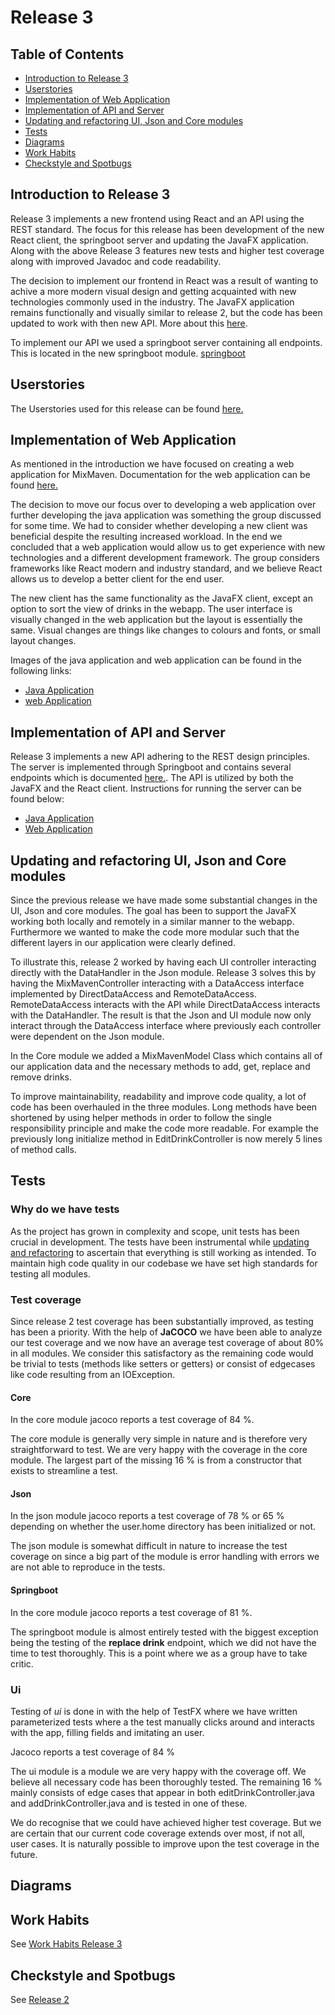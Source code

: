 # Release 3

## Table of Contents

- [Introduction to Release 3](#introduction-to-release-3)
- [Userstories](#userstories)
- [Implementation of Web Application](#implementation-of-web-application)
- [Implementation of API and Server](#implementation-of-api-and-server)
- [Updating and refactoring UI, Json and Core modules](#updating-and-refactoring-ui,-Json-and-core-modules)
- [Tests](#tests)
- [Diagrams](#diagrams)
- [Work Habits](#work-habits)
- [Checkstyle and Spotbugs](#checkstyle-and-spotbugs)

## Introduction to Release 3

Release 3 implements a new frontend using React and an API using the REST standard. The focus for this release has been development of the new React client, the springboot server and updating the JavaFX application. Along with the above Release 3 features new tests and higher test coverage along with improved Javadoc and code readability.

The decision to implement our frontend in React was a result of wanting to achive a more modern visual design and getting acquainted with new technologies commonly used in the industry. The JavaFX application remains functionally and visually similar to release 2, but the code has been updated to work with then new API. More about this [here](#updating-and-refactoring-ui,-Json-and-core-modules).

To implement our API we used a springboot server containing all endpoints. This is located in the new springboot module. [springboot](/mixmaven/springboot/README.md)


## Userstories

The Userstories used for this release can be found [here.](/docs/release-3/userstories.md)

## Implementation of Web Application

As mentioned in the introduction we have focused on creating a web application for MixMaven. Documentation for the web application can be found
[here.](/webapp/README.md)

The decision to move our focus over to developing a web application over further developing the java application was something the group discussed for some time. We had to consider whether developing a new client was beneficial despite the resulting increased workload. In the end we concluded that a web application would allow us to get experience with new technologies and a different development framework. The group considers frameworks like React modern and industry standard, and we believe React allows us to develop a better client for the end user.

The new client has the same functionality as the JavaFX client, except an option to sort the view of drinks in the webapp. The user interface is visually changed in the web application but the layout is essentially the same. Visual changes are things like changes to colours and fonts, or small layout changes.

Images of the java application and web application can be found in the following links:

- [Java Application](/mixmaven/README.md#the-app)
- [web Application](/webapp/README.md) <!--- TODO -->

## Implementation of API and Server

Release 3 implements a new API adhering to the REST design principles. The server is implemented through Springboot and contains several endpoints which is documented [here.](/docs/release-3/API.md). The API is utilized by both the JavaFX and the React client. Instructions for running the server can be found below:

- [Java Application](/mixmaven/README.md#build-and-running-the-project)
- [Web Application](/webapp/README.md) <!--- TODO -->

## Updating and refactoring UI, Json and Core modules

Since the previous release we have made some substantial changes in the UI, Json and core modules. The goal has been to support the JavaFX working both locally and remotely in a similar manner to the webapp. Furthermore we wanted to make the code more modular such that the different layers in our application were clearly defined.

To illustrate this, release 2 worked by having each UI controller interacting directly with the DataHandler in the Json module. Release 3 solves this by having the MixMavenController interacting with a DataAccess interface implemented by DirectDataAccess and RemoteDataAccess. RemoteDataAccess interacts with the API while DirectDataAccess interacts with the DataHandler. The result is that the Json and UI module now only interact through the DataAccess interface where previously each controller were dependent on the Json module.

In the Core module we added a MixMavenModel Class which contains all of our application data and the necessary methods to add, get, replace and remove drinks.

To improve maintainability, readability and improve code quality, a lot of code has been overhauled in the three modules. Long methods have been shortened by using helper methods in order to follow the single responsibility principle and make the code more readable. For example the previously long initialize method in EditDrinkController is now merely 5 lines of method calls.


## Tests

### Why do we have tests

As the project has grown in complexity and scope, unit tests has been crucial in development. The tests have been instrumental while [updating and refactoring](#updating-and-refactoring-ui,-Json-and-core-modules) to ascertain that everything is still working as intended. To maintain high code quality in our codebase we have set high standards for testing all modules.

### Test coverage

Since release 2 test coverage has been substantially improved, as testing has been a priority. With the help of **JaCOCO** we have been able to analyze our test coverage and we now have an average test coverage of about 80% in all modules. We consider this satisfactory as the remaining code would be trivial to tests (methods like setters or getters) or consist of edgecases like code resulting from an IOException. 

#### Core
In the core module jacoco reports a test coverage of 84 %.

The core module is generally very simple in nature and is therefore very straightforward to test. We are very happy with the coverage in the core module. The largest part of the missing 16 % is from a constructor that exists to streamline a test.

#### Json
In the json module jacoco reports a test coverage of 78 % or 65 % depending on whether the user.home directory has been initialized or not.

The json module is somewhat difficult in nature to increase the test coverage on since a big part of the module is error handling with errors we are not able to reproduce in the tests.

#### Springboot

In the core module jacoco reports a test coverage of 81 %.

The springboot module is almost entirely tested with the biggest exception being the testing of the **replace drink** endpoint, which we did not have the time to test thoroughly. This is a point where we as a group have to take critic.

### Ui

Testing of *ui* is done in with the help of TestFX where we have written parameterized tests where a the test manually clicks around and interacts with the app, filling fields and imitating an user.

Jacoco reports a test coverage of 84 %

The ui module is a module we are very happy with the coverage off. We believe all necessary code has been thoroughly tested. The remaining 16 % mainly consists of edge cases that appear in both editDrinkController.java  and addDrinkController.java and is tested in one of these.

We do recognise that we could have achieved higher test coverage. But we are certain that our current code coverage extends over most, if not all, user cases. It is naturally possible to improve upon the test coverage in the future.

## Diagrams

<!--- TODO -->

## Work Habits

See [Work Habits Release 3](/docs/release-3/WorkHabitsRelease3
)

## Checkstyle and Spotbugs

See [Release 2](/docs/release-2/release-2.md#checkstyle)
